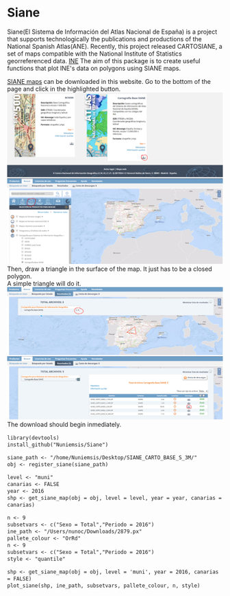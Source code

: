 # Siane

Siane(El Sistema de Información del Atlas Nacional de España) is a project that supports technologically the publications and productions of the National Spanish Atlas(ANE). Recently, this project released CARTOSIANE, a set of maps compatible with the National Institute of Statistics georreferenced data. [INE](http://www.ine.es/)
The aim of this package is to create useful functions that plot INE's data on polygons using SIANE maps.


[SIANE maps](http://centrodedescargas.cnig.es/CentroDescargas/catalogo.do?Serie=CAANE#selectedSerie) can be downloaded in this website. 
Go to the bottom of the page and click in the highlighted button.  
![Please click in the download button](https://raw.githubusercontent.com/Nuniemsis/Siane/master/Images/image_1.png)  
![You will enter in a new website. The next step is to click in __"Buscar por polígono"__](https://raw.githubusercontent.com/Nuniemsis/Siane/master/Images/image_2.png)  
Then, draw a triangle in the surface of the map. It just has to be a closed polygon.  
A simple triangle will do it.  
![Unlist all the products by clicking on the  "+" button](https://raw.githubusercontent.com/Nuniemsis/Siane/master/Images/image_4.png)  
![In this package we are using *"SIANE_CARTO_BASE_S_3M"*. Download these maps](https://raw.githubusercontent.com/Nuniemsis/Siane/master/Images/image_5.png)  
The download should begin inmediately.


```
library(devtools)  
install_github("Nuniemsis/Siane")
```

```
siane_path <- "/home/Nuniemsis/Desktop/SIANE_CARTO_BASE_S_3M/"
obj <- register_siane(siane_path)
```


```
level <- "muni"
canarias <- FALSE
year <- 2016
shp <- get_siane_map(obj = obj, level = level, year = year, canarias = canarias)
```

```
n <- 9 
subsetvars <- c("Sexo = Total","Periodo = 2016")
ine_path <- "/Users/nunoc/Downloads/2879.px"
pallete_colour <- "OrRd"
n <- 9 
subsetvars <- c("Sexo = Total","Periodo = 2016")
style <- "quantile"
```


```
shp <- get_siane_map(obj = obj, level = 'muni', year = 2016, canarias = FALSE)
plot_siane(shp, ine_path, subsetvars, pallete_colour, n, style)
```





